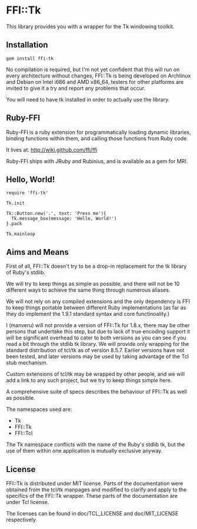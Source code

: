 # FFI::Tk

This library provides you with a wrapper for the Tk windowing toolkit.


## Installation

    gem install ffi-tk

No compilation is required, but I'm not yet confident that this will run on
every architecture without changes, FFI::Tk is being developed on Archlinux and
Debian on Intel i686 and AMD x86_64, testers for other platforms are invited to
give it a try and report any problems that occur.

You will need to have tk installed in order to actually use the library.

## Ruby-FFI

Ruby-FFI is a ruby extension for programmatically loading dynamic libraries,
binding functions within them, and calling those functions from Ruby code.

It lives at: http://wiki.github.com/ffi/ffi

Ruby-FFI ships with JRuby and Rubinius, and is available as a gem for MRI.


## Hello, World!

    require 'ffi-tk'

    Tk.init

    Tk::Button.new('.', text: 'Press me'){
      Tk.message_box(message: 'Hello, World!')
    }.pack

    Tk.mainloop


## Aims and Means

First of all, FFI::Tk doesn't try to be a drop-in replacement for the tk library
of Ruby's stdlib.

We will try to keep things as simple as possible, and there will not be 10
different ways to achieve the same thing through numerous aliases.

We will not rely on any compiled extensions and the only dependency is FFI to
keep things portable between different Ruby implementations (as far as they do
implement the 1.9.1 standard syntax and core functinoality.)

I (manveru) will not provide a version of FFI::Tk for 1.8.x, there may be other
persons that undertake this step, but due to lack of true encoding support it
will be significant overhead to cater to both versions as you can see if you
read a bit through the stdlib tk library.
We will provide only wrapping for the standard distribution of tcl/tk as of
version 8.5.7.
Earlier versions have not been tested, and later versions may be used by taking
advantage of the Tcl stub mechanism.

Custom extensions of tcl/tk may be wrapped by other people, and we will add a
link to any such project, but we try to keep things simple here.

A comprehensive suite of specs describes the behaviour of FFI::Tk as well as
possible.

The namespaces used are:

* Tk
* FFI::Tk
* FFI::Tcl

The Tk namespace conflicts with the name of the Ruby's stdlib tk, but the use of
them within one application is mutually exclusive anyway.


## License

FFI::Tk is distributed under MIT license.
Parts of the documentation were obtained from the tcl/tk manpages and modified
to clarify and apply to the specifics of the FFI::Tk wrapper.
These parts of the documentation are under Tcl license.

The licenses can be found in doc/TCL_LICENSE and doc/MIT_LICENSE respectively.
